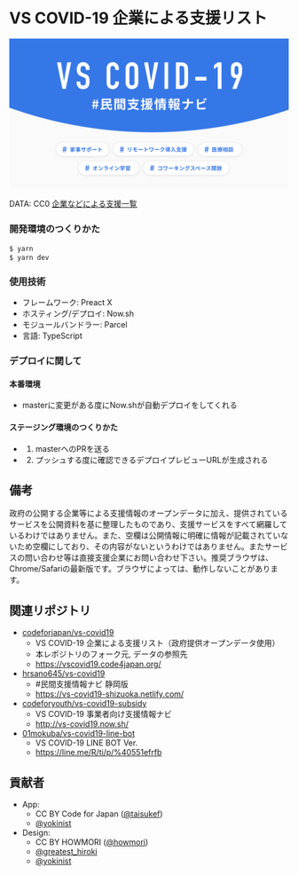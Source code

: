 # VS COVID-19 企業による支援リスト
[![](./src/assets/images/vscovid19.png)](./src/assets/images/vscovid19.png)

DATA: CC0 [企業などによる支援一覧](https://docs.google.com/spreadsheets/d/1IiHUk3D_b6e5BfqFG3ZBxQ8X-QVACdY7CeQeG6C7S1w/)

### 開発環境のつくりかた
```
$ yarn
$ yarn dev
```

### 使用技術
- フレームワーク: Preact X
- ホスティング/デプロイ: Now.sh
- モジュールバンドラー: Parcel
- 言語: TypeScript

### デプロイに関して
#### 本番環境
- masterに変更がある度にNow.shが自動デプロイをしてくれる

#### ステージング環境のつくりかた
- 1. masterへのPRを送る
- 2. プッシュする度に確認できるデプロイプレビューURLが生成される

## 備考
政府の公開する企業等による支援情報のオープンデータに加え、提供されているサービスを公開資料を基に整理したものであり、支援サービスをすべて網羅しているわけではありません。また、空欄は公開情報に明確に情報が記載されていないため空欄にしており、その内容がないというわけではありません。またサービスの問い合わせ等は直接支援企業にお問い合わせ下さい。推奨ブラウザは、Chrome/Safariの最新版です。ブラウザによっては、動作しないことがあります。

## 関連リポジトリ
- [codeforjapan/vs-covid19](https://github.com/codeforjapan/vs-covid19)
  - VS COVID-19 企業による支援リスト（政府提供オープンデータ使用）
  - 本レポジトリのフォーク元, データの参照先
  - https://vscovid19.code4japan.org/
- [hrsano645/vs-covid19](https://github.com/hrsano645/vs-covid19)
  - #民間支援情報ナビ 静岡版
  - https://vs-covid19-shizuoka.netlify.com/
- [codeforyouth/vs-covid19-subsidy](https://github.com/codeforyouth/vs-covid19-subsidy)
  - VS COVID-19 事業者向け支援情報ナビ
  - http://vs-covid19.now.sh/
- [01mokuba/vs-covid19-line-bot](https://github.com/01mokuba/vs-covid19-line-bot)
  - VS COVID-19 LINE BOT Ver.
  - https://line.me/R/ti/p/%40551efrfb

## 貢献者
- App:
  - CC BY Code for Japan ([@taisukef](https://twitter.com/taisukef))
  - [@yokinist](https://twitter.com/yokinist)
- Design:
  - CC BY HOWMORI ([@howmori](https://twitter.com/howmori))
  - [@greatest_hiroki](https://twitter.com/greatest_hiroki)
  - [@yokinist](https://twitter.com/yokinist)